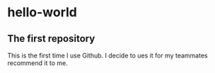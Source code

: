 # hello-world
The first repository
---
This is the first time I use Github. I decide to ues it for my teammates recommend it to me.
